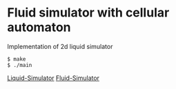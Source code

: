 # Fluid simulator with cellular automaton

Implementation of 2d liquid simulator

```shell
$ make
$ ./main
```

[Liquid-Simulator](https://www.jgallant.com/2d-liquid-simulator-with-cellular-automaton-in-unity/)
[Fluid-Simulator](https://w-shadow.com/blog/2009/09/01/simple-fluid-simulation/)
